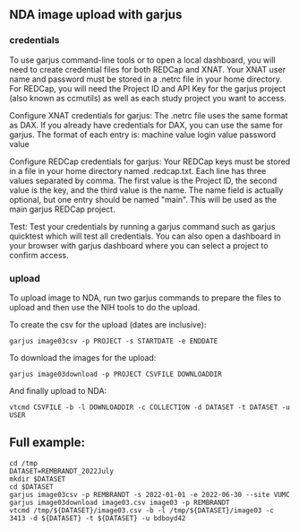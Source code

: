## NDA image upload with garjus


### credentials
To use garjus command-line tools or to open a local dashboard, you will need to create credential files for both REDCap and XNAT. Your XNAT user name and password must be stored in a .netrc file in your home directory. For REDCap, you will need the Project ID and API Key for the garjus project (also known as ccmutils) as well as each study project you want to access.


Configure XNAT credentials for garjus:
The .netrc file uses the same format as DAX. If you already have credentials for DAX, you can use the same for garjus. The format of each entry is:
machine value login value password value


Configure REDCap credentials for garjus:
Your REDCap keys must be stored in a file in your home directory named .redcap.txt. Each line has three values separated by comma. The first value is the Project ID, the second value is the key, and the third value is the name. The name field is actually optional, but one entry should be named "main". This will be used as the main garjus REDCap project.

Test:
Test your credentials by running a garjus command such as garjus quicktest which will test all credentials. You can also open a dashboard in your browser with garjus dashboard where you can select a project to confirm access.


### upload
To upload image to NDA, run two garjus commands to prepare the files to upload and then use the NIH tools to do the upload.

To create the csv for the upload (dates are inclusive):

```
garjus image03csv -p PROJECT -s STARTDATE -e ENDDATE
```

To download the images for the upload:

```
garjus image03download -p PROJECT CSVFILE DOWNLOADDIR
```

And finally upload to NDA:

```
vtcmd CSVFILE -b -l DOWNLOADDIR -c COLLECTION -d DATASET -t DATASET -u USER
```



## Full example:

```
cd /tmp
DATASET=REMBRANDT_2022July
mkdir $DATASET
cd $DATASET
garjus image03csv -p REMBRANDT -s 2022-01-01 -e 2022-06-30 --site VUMC
garjus image03download image03.csv image03 -p REMBRANDT
vtcmd /tmp/${DATASET}/image03.csv -b -l /tmp/${DATASET}/image03 -c 3413 -d ${DATASET} -t ${DATASET} -u bdboyd42
```

